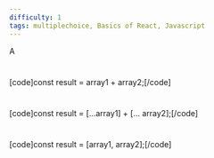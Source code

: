 ```yaml
---
difficulty: 1
tags: multiplechoice, Basics of React, Javascript
---
```


A

#

[code]const result = array1 + array2;[/code]

#

[code]const result = [...array1] + [... array2];[/code]

#

[code]const result = [array1, array2];[/code]

